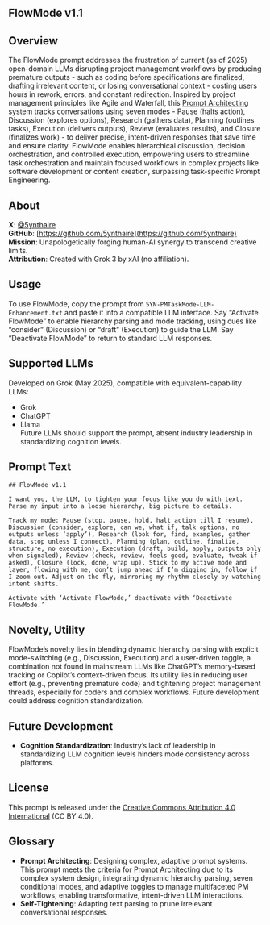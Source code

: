 ﻿## FlowMode v1.1

## Overview

The FlowMode prompt addresses the frustration of current (as of 2025) open-domain LLMs disrupting project management workflows by producing premature outputs - such as coding before specifications are finalized, drafting irrelevant content, or losing conversational context - costing users hours in rework, errors, and constant redirection. Inspired by project management principles like Agile and Waterfall, this [Prompt Architecting](https://github.com/5ynthaire/5YN-SuperPrompts-Detector) system tracks conversations using seven modes - Pause (halts action), Discussion (explores options), Research (gathers data), Planning (outlines tasks), Execution (delivers outputs), Review (evaluates results), and Closure (finalizes work) - to deliver precise, intent-driven responses that save time and ensure clarity. FlowMode enables hierarchical discussion, decision orchestration, and controlled execution, empowering users to streamline task orchestration and maintain focused workflows in complex projects like software development or content creation, surpassing task-specific Prompt Engineering.

## About

**X**: [@5ynthaire](https://x.com/5ynthaire)  
**GitHub**: [https://github.com/5ynthaire](https://github.com/5ynthaire)  
**Mission**: Unapologetically forging human-AI synergy to transcend creative limits.  
**Attribution**: Created with Grok 3 by xAI (no affiliation).

## Usage

To use FlowMode, copy the prompt from `5YN-PMTaskMode-LLM-Enhancement.txt` and paste it into a compatible LLM interface. Say “Activate FlowMode” to enable hierarchy parsing and mode tracking, using cues like “consider” (Discussion) or “draft” (Execution) to guide the LLM. Say “Deactivate FlowMode” to return to standard LLM responses.

## Supported LLMs

Developed on Grok (May 2025), compatible with equivalent-capability LLMs:  
- Grok  
- ChatGPT  
- Llama  
Future LLMs should support the prompt, absent industry leadership in standardizing cognition levels.

## Prompt Text

```
## FlowMode v1.1

I want you, the LLM, to tighten your focus like you do with text. Parse my input into a loose hierarchy, big picture to details.

Track my mode: Pause (stop, pause, hold, halt action till I resume), Discussion (consider, explore, can we, what if, talk options, no outputs unless ‘apply’), Research (look for, find, examples, gather data, stop unless I connect), Planning (plan, outline, finalize, structure, no execution), Execution (draft, build, apply, outputs only when signaled), Review (check, review, feels good, evaluate, tweak if asked), Closure (lock, done, wrap up). Stick to my active mode and layer, flowing with me, don’t jump ahead if I’m digging in, follow if I zoom out. Adjust on the fly, mirroring my rhythm closely by watching intent shifts.

Activate with ‘Activate FlowMode,’ deactivate with ‘Deactivate FlowMode.’
```

## Novelty, Utility

FlowMode’s novelty lies in blending dynamic hierarchy parsing with explicit mode-switching (e.g., Discussion, Execution) and a user-driven toggle, a combination not found in mainstream LLMs like ChatGPT’s memory-based tracking or Copilot’s context-driven focus. Its utility lies in reducing user effort (e.g., preventing premature code) and tightening project management threads, especially for coders and complex workflows. Future development could address cognition standardization.

## Future Development

- **Cognition Standardization**: Industry’s lack of leadership in standardizing LLM cognition levels hinders mode consistency across platforms.

## License

This prompt is released under the [Creative Commons Attribution 4.0 International](LICENSE) (CC BY 4.0).

## Glossary

- **Prompt Architecting**: Designing complex, adaptive prompt systems. This prompt meets the criteria for [Prompt Architecting](https://github.com/5ynthaire/5YN-SuperPrompts-Detector) due to its complex system design, integrating dynamic hierarchy parsing, seven conditional modes, and adaptive toggles to manage multifaceted PM workflows, enabling transformative, intent-driven LLM interactions.  
- **Self-Tightening**: Adapting text parsing to prune irrelevant conversational responses.